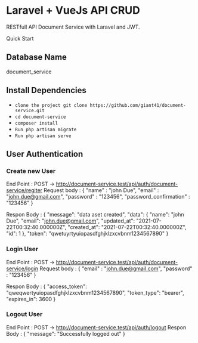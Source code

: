 # Laravel + VueJs API CRUD 
<p>RESTfull API Document Service with Laravel and JWT. </p>

Quick Start
## Database Name 
document_service

## Install Dependencies
- `clone the project git clone https://github.com/giant41/document-service.git`
- `cd document-service`
- `composer install`
- `Run php artisan migrate`
- `Run php artisan serve` 

## User Authentication
### Create new User

End Point : POST -> http://document-service.test/api/auth/document-service/regiter
Request body : 
{
    "name" : "john Due",
    "email" : "john.due@gmail.com",
    "password" : "123456",
    "password_confirmation" : "123456"
}

Respon Body : 
{
    "message": "data aset created",
    "data": {
        "name": "john Due",
        "email": "john.due@gmail.com",
        "updated_at": "2021-07-22T00:32:40.000000Z",
        "created_at": "2021-07-22T00:32:40.000000Z",
        "id": 1
    },
    "token": "qwetuyrtyuiopasdfghjklzxcvbnm1234567890"
}

### Login User
End Point : POST -> http://document-service.test/api/auth/document-service/login
Request body : 
{
    "email" : "john.due@gmail.com",
    "password" : "123456"
}

Respon Body : 
{
    "access_token": "qweqwertyuiopasdfghjklzxcvbnm1234567890",
    "token_type": "bearer",
    "expires_in": 3600
}

### Logout User
End Point : POST -> http://document-service.test/api/auth/logout
Respon Body :
{
    "message": "Successfully logged out"
}